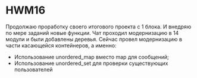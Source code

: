 # HWM16
Продолжаю проработку своего итогового проекта с 1 блока. И внедряю по мере заданий новые функции.
Чат проходил модернизацию в 14 модули и были добавлены деревья.
Сейчас провел модернизацию в части касающейся контейнеров, а именно:
- Использование unordered_map вместо map для сообщений;
- Использование unordered_set для проверки существующих пользователей
